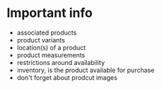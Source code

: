 # Important info

- associated products
- product variants
- location(s) of a product
- product measurements
- restrictions around availability
- inventory, is the product available for purchase
- don't forget about prodcut images
